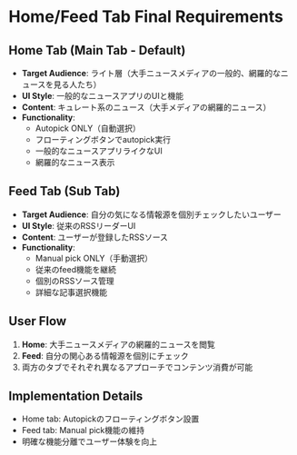 # Home/Feed Tab Final Requirements

## Home Tab (Main Tab - Default)
- **Target Audience**: ライト層（大手ニュースメディアの一般的、網羅的なニュースを見る人たち）
- **UI Style**: 一般的なニュースアプリのUIと機能
- **Content**: キュレート系のニュース（大手メディアの網羅的ニュース）
- **Functionality**: 
  - Autopick ONLY（自動選択）
  - フローティングボタンでautopick実行
  - 一般的なニュースアプリライクなUI
  - 網羅的なニュース表示

## Feed Tab (Sub Tab)
- **Target Audience**: 自分の気になる情報源を個別チェックしたいユーザー
- **UI Style**: 従来のRSSリーダーUI
- **Content**: ユーザーが登録したRSSソース
- **Functionality**: 
  - Manual pick ONLY（手動選択）
  - 従来のfeed機能を継続
  - 個別のRSSソース管理
  - 詳細な記事選択機能

## User Flow
1. **Home**: 大手ニュースメディアの網羅的ニュースを閲覧
2. **Feed**: 自分の関心ある情報源を個別にチェック
3. 両方のタブでそれぞれ異なるアプローチでコンテンツ消費が可能

## Implementation Details
- Home tab: Autopickのフローティングボタン設置
- Feed tab: Manual pick機能の維持
- 明確な機能分離でユーザー体験を向上